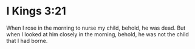 # I Kings 3:21

When I rose in the morning to nurse my child, behold, he was dead. But when I looked at him closely in the morning, behold, he was not the child that I had borne.
